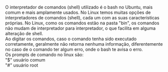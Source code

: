 O interpretador de comandos (shell) utilizado é o bash no Ubuntu, mais comum e mais amplamente usados. No Linux temos muitas opções de interpretadores de comandos (shell), cada um com as suas características próprias. No Linux, como os comandos estão na pasta "bin", os comandos não mudam de interpretador para interpretador, o que facilita em alguma alteração de shell.<br>
Ao digitar os comandos, caso o comando tenha sido executado corretamente, geralmente não retorna nenhuma informação, diferentemente no caso de o comando ter algum erro, onde o bash te avisa o erro.<br>
Os prompts de comando no linux são:<br>
"$" usuário comum<br>
"#" usuário root<br>